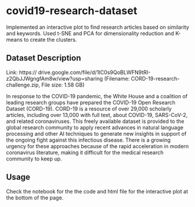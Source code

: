 # covid19-research-dataset

Implemented an interactive plot to find research articles based on similarity and keywords. Used t-SNE and PCA for dimensionality reduction and K-means to create the clusters.

## Dataset Description
Link: https:// drive.google.com/file/d/1IC0s9QoBLWFN9tRI-z2QbJJWgngfAm8w/view?usp=sharing (Filename: CORD-19-research-challenge.zip, File size: 1.58 GB)

In response to the COVID-19 pandemic, the White House and a coalition of leading research groups have prepared the COVID-19 Open Research Dataset (CORD-19). CORD-19 is a resource of over 29,000 scholarly articles, including over 13,000 with full text, about COVID-19, SARS-CoV-2, and related coronaviruses. This freely available dataset is provided to the global research community to apply recent advances in natural language processing and other AI techniques to generate new insights in support of the ongoing fight against this infectious disease. There is a growing urgency for these approaches because of the rapid acceleration in modern coronavirus literature, making it difficult for the medical research community to keep up.

## Usage
Check the notebook for the the code and html file for the interactive plot at the bottom of the page.
